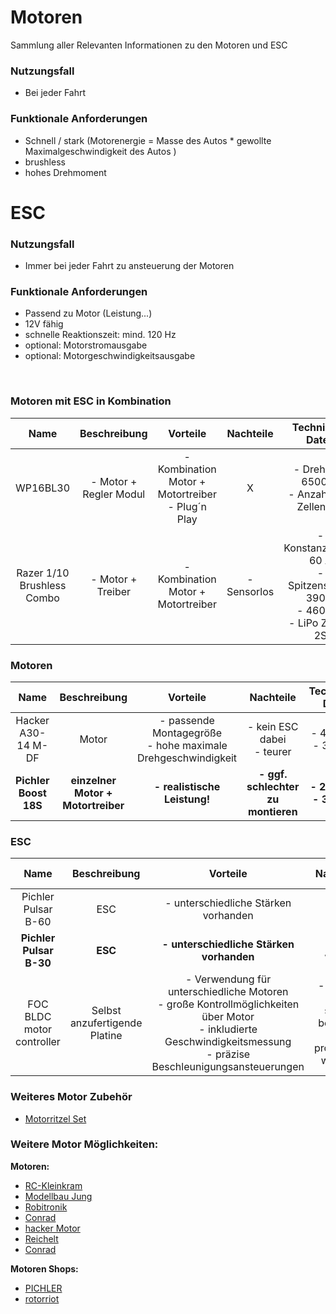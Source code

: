 # Motoren
Sammlung aller Relevanten Informationen zu den Motoren und ESC


### Nutzungsfall
- Bei jeder Fahrt

### Funktionale Anforderungen
- Schnell / stark (Motorenergie = Masse des Autos * gewollte Maximalgeschwindigkeit des Autos )
- brushless
- hohes Drehmoment


# ESC

### Nutzungsfall
- Immer bei jeder Fahrt zu ansteuerung der Motoren

### Funktionale Anforderungen
- Passend zu Motor (Leistung...)
- 12V fähig
- schnelle Reaktionszeit: mind. 120 Hz
- optional: Motorstromausgabe
- optional: Motorgeschwindigkeitsausgabe

<br>

### Motoren mit ESC in Kombination
| Name | Beschreibung | Vorteile | Nachteile | Technische Daten | Kosten | Link | 
| :--: | :----------: | :------: | :-------: | :--------------: | :----: | :--: |
| WP16BL30 | - Motor + Regler Modul | - Kombination Motor + Motortreiber <br> - Plug´n Play | X | - Drehzahl: 6500kV <br> - Anzahl LiPo Zellen: 2S | 53,95€ | [Berlinski](https://www.modellbau-berlinski.de/rc-antriebe/combos/auto/brushless-1_12-und-kleiner/quicrun-combo-wp16bl30-mit-2435sl-6500kv-g3-fuer-1_16---1_18) |
| Razer 1/10 Brushless Combo | - Motor + Treiber | - Kombination Motor + Motortreiber | - Sensorlos | - Konstanzstrom: 60 A <br> - Spitzenstrom: 390 A <br> - 4600kV <br> - LiPo Zellen: 2S | 69,95€ | [Berlinski](https://www.modellbau-berlinski.de/rc-antriebe/combos/auto/brushless-1_10/razer-1_10-brushless-combo-60a-3652-4600kv-by-hobbywing) |

### Motoren
| Name | Beschreibung | Vorteile | Nachteile | Technische Daten | Kosten | Link | 
| :--: | :----------: | :------: | :-------: | :--------------: | :----: | :--: |
| Hacker  A30-14 M-DF | Motor | - passende Montagegröße <br> - hohe maximale Drehgeschwindigkeit | - kein ESC dabei <br> - teurer | - 400 Watt <br> - 3500 kv | 83,99€ | [Conrad](https://www.conrad.de/de/p/hacker-a30-14-m-df-flugmodell-brushless-elektromotor-kv-u-min-pro-volt-3500-windungen-turns-14-255142.html) <br> [Conrad](https://www.conrad.de/de/p/pichler-pulsar-b-60-automodell-brushless-fahrtregler-belastbarkeit-max-a-80-a-3204134.html) |
| **Pichler Boost 18S** | **einzelner Motor + Motortreiber** | **- realistische Leistung!** | **- ggf. schlechter zu montieren** | **- 275 Watt <br> - 3000 kv** | **43€** | **[Conrad](https://www.conrad.de/de/p/pichler-boost-18s-flugmodell-brushless-elektromotor-kv-u-min-pro-volt-3000-1534657.html)** |


### ESC
| Name | Beschreibung | Vorteile | Nachteile | Technische Daten | Kosten | Link | 
| :--: | :----------: | :------: | :-------: | :--------------: | :----: | :--: |
| Pichler Pulsar B-60 | ESC | - unterschiedliche Stärken vorhanden | - ggf. warm | - Max 80 A | 49,95€ | [Conrad](https://www.conrad.de/de/p/pichler-pulsar-b-60-automodell-brushless-fahrtregler-belastbarkeit-max-a-80-a-3204134.html) |
| **Pichler Pulsar B-30** | **ESC** | **- unterschiedliche Stärken vorhanden** | **- ggf. warm** | **- Max 40 A** | **22,95€** | **[Conrad](https://www.conrad.de/de/p/pichler-pulsar-b-30-automodell-brushless-fahrtregler-belastbarkeit-max-a-40-a-3204131.html)** |
| FOC BLDC motor controller | Selbst anzufertigende Platine | - Verwendung für unterschiedliche Motoren <br> - große Kontrollmöglichkeiten über Motor <br> - inkludierte Geschwindigkeitsmessung <br> - präzise Beschleunigungsansteuerungen | - Platine muss selbst bestückt + produziert werden | X | ca. 40€ (5 Stück) | [Youtube](https://www.youtube.com/watch?v=C3q-ctxnoXg) |

### Weiteres Motor Zubehör
- [Motorritzel Set](https://www.modellbau-berlinski.de/rc-fahrzeuge-und-zubehoer/autos-und-zubehoer/zubehoer/zahnraeder-und-ritzel/stahl-motorritzel-14t-48dp---317mm-welle)

### Weitere Motor Möglichkeiten:

**Motoren:**
- [RC-Kleinkram](https://www.rc-kleinkram.de/detail/index/sArticle/50828/sCategory/2495)
- [Modellbau Jung](https://www.modellbau-jung.de/Elektronik-Antriebe/Motoren-RC-Car/Brushless-Motor-1-10-Revenge-CTM-6-5T.htm?SessionId=&a=article&ProdNr=AB-2130015&p=145)
- [Robitronik](https://shop.robitronic.com/de/hobbywing-quicrun-3650-g2-hw30404308)
- [Conrad](https://www.conrad.de/de/p/hacker-skalar-10-automodell-brushless-elektromotor-kv-u-min-pro-volt-6500-windungen-turns-5-5-517189.html)
- [hacker Motor](https://www.hacker-motor-shop.com/aussenlaeufer-elektromotor-A20-6-XL-EVO-kv2500.htm?SessionId=&a=article&ProdNr=97800019&p=1157)
- [Reichelt](https://www.reichelt.de/brushless-motor-boost-30-v2-boost-30-v2-p226356.html?&trstct=pol_3&nbc=1)
- [Conrad](https://www.conrad.de/de/p/flugmodell-brushless-elektromotor-a20-12-xl-evo-hacker-kv-u-min-pro-volt-1039-windungen-turns-12-208760.html)

**Motoren Shops:**
- [PICHLER](https://pichler.de/Brushless-Antriebe)
- [rotorriot](https://rotorriot.com/collections/motors-new)
